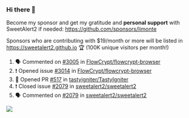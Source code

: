 ### Hi there 👋

Become my sponsor and get my gratitude and **personal support** with SweetAlert2 if needed: https://github.com/sponsors/limonte

Sponsors who are contributing with $19/month or more will be listed in https://sweetalert2.github.io 🏆 (100K unique visitors per month!)

<!--START_SECTION:activity-->
1. 🗣 Commented on [#3005](https://github.com/FlowCrypt/flowcrypt-browser/issues/3005) in [FlowCrypt/flowcrypt-browser](https://github.com/FlowCrypt/flowcrypt-browser)
2. ❗️ Opened issue [#3014](https://github.com/FlowCrypt/flowcrypt-browser/issues/3014) in [FlowCrypt/flowcrypt-browser](https://github.com/FlowCrypt/flowcrypt-browser)
3. 💪 Opened PR [#517](https://github.com/tastyigniter/TastyIgniter/pull/517) in [tastyigniter/TastyIgniter](https://github.com/tastyigniter/TastyIgniter)
4. ❗️ Closed issue [#2079](https://github.com/sweetalert2/sweetalert2/issues/2079) in [sweetalert2/sweetalert2](https://github.com/sweetalert2/sweetalert2)
5. 🗣 Commented on [#2079](https://github.com/sweetalert2/sweetalert2/issues/2079) in [sweetalert2/sweetalert2](https://github.com/sweetalert2/sweetalert2)
<!--END_SECTION:activity-->

![](https://github-readme-stats.vercel.app/api?username=limonte&theme=vue&show_icons=true)
